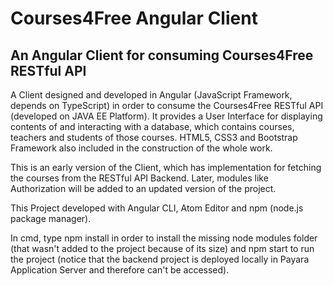 # Courses4Free Angular Client
An Angular Client for consuming Courses4Free RESTful API
----------------------------------------------------------
A Client designed and developed in Angular (JavaScript Framework, depends on TypeScript) in order to consume the Courses4Free RESTful API (developed on JAVA EE Platform). It provides a User Interface for displaying contents of and interacting with a database, which contains courses, teachers and students of those courses. HTML5, CSS3 and Bootstrap Framework also included in the construction of the whole work.

This is an early version of the Client, which has implementation for fetching the courses from the RESTful API Backend.
Later, modules like Authorization will be added to an updated version of the project.

This Project developed with Angular CLI, Atom Editor and npm (node.js package manager). 

In cmd, type npm install in order to install the missing node modules folder (that wasn't added to the project because of its size)
and npm start to run the project (notice that the backend project is deployed locally in Payara Application Server and therefore can't be accessed).



